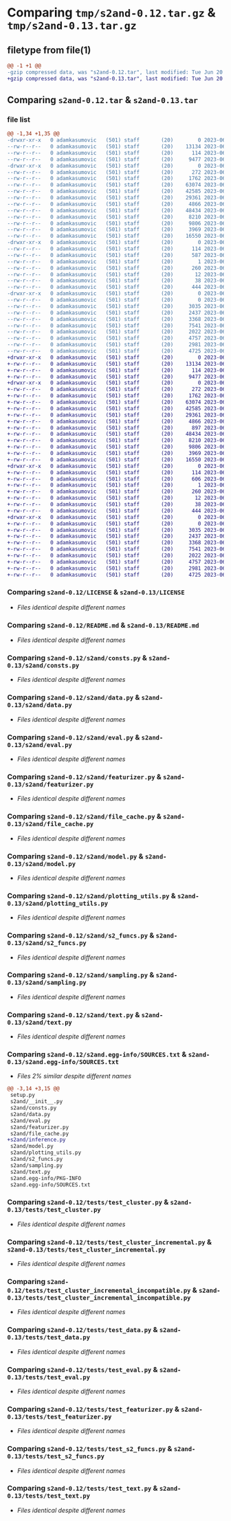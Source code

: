 # Comparing `tmp/s2and-0.12.tar.gz` & `tmp/s2and-0.13.tar.gz`

## filetype from file(1)

```diff
@@ -1 +1 @@
-gzip compressed data, was "s2and-0.12.tar", last modified: Tue Jun 20 17:01:48 2023, max compression
+gzip compressed data, was "s2and-0.13.tar", last modified: Tue Jun 20 17:15:48 2023, max compression
```

## Comparing `s2and-0.12.tar` & `s2and-0.13.tar`

### file list

```diff
@@ -1,34 +1,35 @@
-drwxr-xr-x   0 adamkasumovic   (501) staff       (20)        0 2023-06-20 17:01:48.767552 s2and-0.12/
--rw-r--r--   0 adamkasumovic   (501) staff       (20)    13134 2023-06-05 12:41:33.000000 s2and-0.12/LICENSE
--rw-r--r--   0 adamkasumovic   (501) staff       (20)      114 2023-06-20 17:01:48.767364 s2and-0.12/PKG-INFO
--rw-r--r--   0 adamkasumovic   (501) staff       (20)     9477 2023-06-14 16:26:22.000000 s2and-0.12/README.md
-drwxr-xr-x   0 adamkasumovic   (501) staff       (20)        0 2023-06-20 17:01:48.765433 s2and-0.12/s2and/
--rw-r--r--   0 adamkasumovic   (501) staff       (20)      272 2023-06-05 12:41:33.000000 s2and-0.12/s2and/__init__.py
--rw-r--r--   0 adamkasumovic   (501) staff       (20)     1762 2023-06-05 12:41:33.000000 s2and-0.12/s2and/consts.py
--rw-r--r--   0 adamkasumovic   (501) staff       (20)    63074 2023-06-18 17:05:48.000000 s2and-0.12/s2and/data.py
--rw-r--r--   0 adamkasumovic   (501) staff       (20)    42585 2023-06-18 18:44:33.000000 s2and-0.12/s2and/eval.py
--rw-r--r--   0 adamkasumovic   (501) staff       (20)    29361 2023-06-13 11:14:21.000000 s2and-0.12/s2and/featurizer.py
--rw-r--r--   0 adamkasumovic   (501) staff       (20)     4866 2023-06-05 12:41:33.000000 s2and-0.12/s2and/file_cache.py
--rw-r--r--   0 adamkasumovic   (501) staff       (20)    48434 2023-06-18 16:18:01.000000 s2and-0.12/s2and/model.py
--rw-r--r--   0 adamkasumovic   (501) staff       (20)     8210 2023-06-05 12:41:33.000000 s2and-0.12/s2and/plotting_utils.py
--rw-r--r--   0 adamkasumovic   (501) staff       (20)     9806 2023-06-05 12:41:33.000000 s2and-0.12/s2and/s2_funcs.py
--rw-r--r--   0 adamkasumovic   (501) staff       (20)     3969 2023-06-05 12:41:33.000000 s2and-0.12/s2and/sampling.py
--rw-r--r--   0 adamkasumovic   (501) staff       (20)    16550 2023-06-05 12:41:33.000000 s2and-0.12/s2and/text.py
-drwxr-xr-x   0 adamkasumovic   (501) staff       (20)        0 2023-06-20 17:01:48.766094 s2and-0.12/s2and.egg-info/
--rw-r--r--   0 adamkasumovic   (501) staff       (20)      114 2023-06-20 17:01:48.000000 s2and-0.12/s2and.egg-info/PKG-INFO
--rw-r--r--   0 adamkasumovic   (501) staff       (20)      587 2023-06-20 17:01:48.000000 s2and-0.12/s2and.egg-info/SOURCES.txt
--rw-r--r--   0 adamkasumovic   (501) staff       (20)        1 2023-06-20 17:01:48.000000 s2and-0.12/s2and.egg-info/dependency_links.txt
--rw-r--r--   0 adamkasumovic   (501) staff       (20)      260 2023-06-20 17:01:48.000000 s2and-0.12/s2and.egg-info/requires.txt
--rw-r--r--   0 adamkasumovic   (501) staff       (20)       12 2023-06-20 17:01:48.000000 s2and-0.12/s2and.egg-info/top_level.txt
--rw-r--r--   0 adamkasumovic   (501) staff       (20)       38 2023-06-20 17:01:48.767598 s2and-0.12/setup.cfg
--rw-r--r--   0 adamkasumovic   (501) staff       (20)      444 2023-06-20 17:01:46.000000 s2and-0.12/setup.py
-drwxr-xr-x   0 adamkasumovic   (501) staff       (20)        0 2023-06-20 17:01:48.767207 s2and-0.12/tests/
--rw-r--r--   0 adamkasumovic   (501) staff       (20)        0 2023-06-05 12:41:33.000000 s2and-0.12/tests/__init__.py
--rw-r--r--   0 adamkasumovic   (501) staff       (20)     3035 2023-06-05 12:41:33.000000 s2and-0.12/tests/test_cluster.py
--rw-r--r--   0 adamkasumovic   (501) staff       (20)     2437 2023-06-05 12:41:33.000000 s2and-0.12/tests/test_cluster_incremental.py
--rw-r--r--   0 adamkasumovic   (501) staff       (20)     3368 2023-06-05 12:41:33.000000 s2and-0.12/tests/test_cluster_incremental_incompatible.py
--rw-r--r--   0 adamkasumovic   (501) staff       (20)     7541 2023-06-05 12:41:33.000000 s2and-0.12/tests/test_data.py
--rw-r--r--   0 adamkasumovic   (501) staff       (20)     2022 2023-06-05 12:41:33.000000 s2and-0.12/tests/test_eval.py
--rw-r--r--   0 adamkasumovic   (501) staff       (20)     4757 2023-06-05 12:41:33.000000 s2and-0.12/tests/test_featurizer.py
--rw-r--r--   0 adamkasumovic   (501) staff       (20)     2981 2023-06-05 12:41:33.000000 s2and-0.12/tests/test_s2_funcs.py
--rw-r--r--   0 adamkasumovic   (501) staff       (20)     4725 2023-06-05 12:41:33.000000 s2and-0.12/tests/test_text.py
+drwxr-xr-x   0 adamkasumovic   (501) staff       (20)        0 2023-06-20 17:15:48.438523 s2and-0.13/
+-rw-r--r--   0 adamkasumovic   (501) staff       (20)    13134 2023-06-05 12:41:33.000000 s2and-0.13/LICENSE
+-rw-r--r--   0 adamkasumovic   (501) staff       (20)      114 2023-06-20 17:15:48.438320 s2and-0.13/PKG-INFO
+-rw-r--r--   0 adamkasumovic   (501) staff       (20)     9477 2023-06-14 16:26:22.000000 s2and-0.13/README.md
+drwxr-xr-x   0 adamkasumovic   (501) staff       (20)        0 2023-06-20 17:15:48.435833 s2and-0.13/s2and/
+-rw-r--r--   0 adamkasumovic   (501) staff       (20)      272 2023-06-05 12:41:33.000000 s2and-0.13/s2and/__init__.py
+-rw-r--r--   0 adamkasumovic   (501) staff       (20)     1762 2023-06-05 12:41:33.000000 s2and-0.13/s2and/consts.py
+-rw-r--r--   0 adamkasumovic   (501) staff       (20)    63074 2023-06-18 17:05:48.000000 s2and-0.13/s2and/data.py
+-rw-r--r--   0 adamkasumovic   (501) staff       (20)    42585 2023-06-18 18:44:33.000000 s2and-0.13/s2and/eval.py
+-rw-r--r--   0 adamkasumovic   (501) staff       (20)    29361 2023-06-13 11:14:21.000000 s2and-0.13/s2and/featurizer.py
+-rw-r--r--   0 adamkasumovic   (501) staff       (20)     4866 2023-06-05 12:41:33.000000 s2and-0.13/s2and/file_cache.py
+-rw-r--r--   0 adamkasumovic   (501) staff       (20)      897 2023-06-20 17:12:18.000000 s2and-0.13/s2and/inference.py
+-rw-r--r--   0 adamkasumovic   (501) staff       (20)    48434 2023-06-18 16:18:01.000000 s2and-0.13/s2and/model.py
+-rw-r--r--   0 adamkasumovic   (501) staff       (20)     8210 2023-06-05 12:41:33.000000 s2and-0.13/s2and/plotting_utils.py
+-rw-r--r--   0 adamkasumovic   (501) staff       (20)     9806 2023-06-05 12:41:33.000000 s2and-0.13/s2and/s2_funcs.py
+-rw-r--r--   0 adamkasumovic   (501) staff       (20)     3969 2023-06-05 12:41:33.000000 s2and-0.13/s2and/sampling.py
+-rw-r--r--   0 adamkasumovic   (501) staff       (20)    16550 2023-06-05 12:41:33.000000 s2and-0.13/s2and/text.py
+drwxr-xr-x   0 adamkasumovic   (501) staff       (20)        0 2023-06-20 17:15:48.436560 s2and-0.13/s2and.egg-info/
+-rw-r--r--   0 adamkasumovic   (501) staff       (20)      114 2023-06-20 17:15:48.000000 s2and-0.13/s2and.egg-info/PKG-INFO
+-rw-r--r--   0 adamkasumovic   (501) staff       (20)      606 2023-06-20 17:15:48.000000 s2and-0.13/s2and.egg-info/SOURCES.txt
+-rw-r--r--   0 adamkasumovic   (501) staff       (20)        1 2023-06-20 17:15:48.000000 s2and-0.13/s2and.egg-info/dependency_links.txt
+-rw-r--r--   0 adamkasumovic   (501) staff       (20)      260 2023-06-20 17:15:48.000000 s2and-0.13/s2and.egg-info/requires.txt
+-rw-r--r--   0 adamkasumovic   (501) staff       (20)       12 2023-06-20 17:15:48.000000 s2and-0.13/s2and.egg-info/top_level.txt
+-rw-r--r--   0 adamkasumovic   (501) staff       (20)       38 2023-06-20 17:15:48.438561 s2and-0.13/setup.cfg
+-rw-r--r--   0 adamkasumovic   (501) staff       (20)      444 2023-06-20 17:12:38.000000 s2and-0.13/setup.py
+drwxr-xr-x   0 adamkasumovic   (501) staff       (20)        0 2023-06-20 17:15:48.438135 s2and-0.13/tests/
+-rw-r--r--   0 adamkasumovic   (501) staff       (20)        0 2023-06-05 12:41:33.000000 s2and-0.13/tests/__init__.py
+-rw-r--r--   0 adamkasumovic   (501) staff       (20)     3035 2023-06-05 12:41:33.000000 s2and-0.13/tests/test_cluster.py
+-rw-r--r--   0 adamkasumovic   (501) staff       (20)     2437 2023-06-05 12:41:33.000000 s2and-0.13/tests/test_cluster_incremental.py
+-rw-r--r--   0 adamkasumovic   (501) staff       (20)     3368 2023-06-05 12:41:33.000000 s2and-0.13/tests/test_cluster_incremental_incompatible.py
+-rw-r--r--   0 adamkasumovic   (501) staff       (20)     7541 2023-06-05 12:41:33.000000 s2and-0.13/tests/test_data.py
+-rw-r--r--   0 adamkasumovic   (501) staff       (20)     2022 2023-06-05 12:41:33.000000 s2and-0.13/tests/test_eval.py
+-rw-r--r--   0 adamkasumovic   (501) staff       (20)     4757 2023-06-05 12:41:33.000000 s2and-0.13/tests/test_featurizer.py
+-rw-r--r--   0 adamkasumovic   (501) staff       (20)     2981 2023-06-05 12:41:33.000000 s2and-0.13/tests/test_s2_funcs.py
+-rw-r--r--   0 adamkasumovic   (501) staff       (20)     4725 2023-06-05 12:41:33.000000 s2and-0.13/tests/test_text.py
```

### Comparing `s2and-0.12/LICENSE` & `s2and-0.13/LICENSE`

 * *Files identical despite different names*

### Comparing `s2and-0.12/README.md` & `s2and-0.13/README.md`

 * *Files identical despite different names*

### Comparing `s2and-0.12/s2and/consts.py` & `s2and-0.13/s2and/consts.py`

 * *Files identical despite different names*

### Comparing `s2and-0.12/s2and/data.py` & `s2and-0.13/s2and/data.py`

 * *Files identical despite different names*

### Comparing `s2and-0.12/s2and/eval.py` & `s2and-0.13/s2and/eval.py`

 * *Files identical despite different names*

### Comparing `s2and-0.12/s2and/featurizer.py` & `s2and-0.13/s2and/featurizer.py`

 * *Files identical despite different names*

### Comparing `s2and-0.12/s2and/file_cache.py` & `s2and-0.13/s2and/file_cache.py`

 * *Files identical despite different names*

### Comparing `s2and-0.12/s2and/model.py` & `s2and-0.13/s2and/model.py`

 * *Files identical despite different names*

### Comparing `s2and-0.12/s2and/plotting_utils.py` & `s2and-0.13/s2and/plotting_utils.py`

 * *Files identical despite different names*

### Comparing `s2and-0.12/s2and/s2_funcs.py` & `s2and-0.13/s2and/s2_funcs.py`

 * *Files identical despite different names*

### Comparing `s2and-0.12/s2and/sampling.py` & `s2and-0.13/s2and/sampling.py`

 * *Files identical despite different names*

### Comparing `s2and-0.12/s2and/text.py` & `s2and-0.13/s2and/text.py`

 * *Files identical despite different names*

### Comparing `s2and-0.12/s2and.egg-info/SOURCES.txt` & `s2and-0.13/s2and.egg-info/SOURCES.txt`

 * *Files 2% similar despite different names*

```diff
@@ -3,14 +3,15 @@
 setup.py
 s2and/__init__.py
 s2and/consts.py
 s2and/data.py
 s2and/eval.py
 s2and/featurizer.py
 s2and/file_cache.py
+s2and/inference.py
 s2and/model.py
 s2and/plotting_utils.py
 s2and/s2_funcs.py
 s2and/sampling.py
 s2and/text.py
 s2and.egg-info/PKG-INFO
 s2and.egg-info/SOURCES.txt
```

### Comparing `s2and-0.12/tests/test_cluster.py` & `s2and-0.13/tests/test_cluster.py`

 * *Files identical despite different names*

### Comparing `s2and-0.12/tests/test_cluster_incremental.py` & `s2and-0.13/tests/test_cluster_incremental.py`

 * *Files identical despite different names*

### Comparing `s2and-0.12/tests/test_cluster_incremental_incompatible.py` & `s2and-0.13/tests/test_cluster_incremental_incompatible.py`

 * *Files identical despite different names*

### Comparing `s2and-0.12/tests/test_data.py` & `s2and-0.13/tests/test_data.py`

 * *Files identical despite different names*

### Comparing `s2and-0.12/tests/test_eval.py` & `s2and-0.13/tests/test_eval.py`

 * *Files identical despite different names*

### Comparing `s2and-0.12/tests/test_featurizer.py` & `s2and-0.13/tests/test_featurizer.py`

 * *Files identical despite different names*

### Comparing `s2and-0.12/tests/test_s2_funcs.py` & `s2and-0.13/tests/test_s2_funcs.py`

 * *Files identical despite different names*

### Comparing `s2and-0.12/tests/test_text.py` & `s2and-0.13/tests/test_text.py`

 * *Files identical despite different names*

